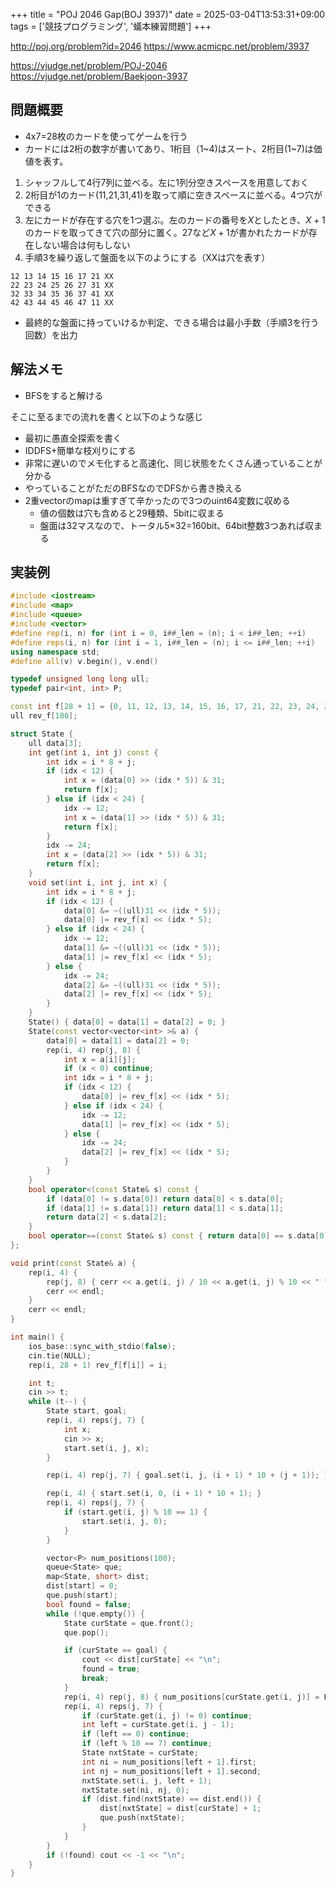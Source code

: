 +++
title = "POJ 2046 Gap(BOJ 3937)"
date = 2025-03-04T13:53:31+09:00
tags = ['競技プログラミング', '蟻本練習問題']
+++

http://poj.org/problem?id=2046
https://www.acmicpc.net/problem/3937

https://vjudge.net/problem/POJ-2046
https://vjudge.net/problem/Baekjoon-3937
<!--more-->
## 問題概要
- 4x7=28枚のカードを使ってゲームを行う
- カードには2桁の数字が書いてあり、1桁目（1~4)はスート、2桁目(1~7)は価値を表す。

1. シャッフルして4行7列に並べる。左に1列分空きスペースを用意しておく
2. 2桁目が1のカード(11,21,31,41)を取って順に空きスペースに並べる。4つ穴ができる
3. 左にカードが存在する穴を1つ選ぶ。左のカードの番号を$X$としたとき、$X+1$のカードを取ってきて穴の部分に置く。27など$X+1$が書かれたカードが存在しない場合は何もしない
4. 手順3を繰り返して盤面を以下のようにする（XXは穴を表す）
```
12 13 14 15 16 17 21 XX
22 23 24 25 26 27 31 XX
32 33 34 35 36 37 41 XX
42 43 44 45 46 47 11 XX
```

- 最終的な盤面に持っていけるか判定、できる場合は最小手数（手順3を行う回数）を出力
## 解法メモ
- BFSをすると解ける

そこに至るまでの流れを書くと以下のような感じ
- 最初に愚直全探索を書く
- IDDFS+簡単な枝刈りにする
- 非常に遅いのでメモ化すると高速化、同じ状態をたくさん通っていることが分かる
- やっていることがただのBFSなのでDFSから書き換える
- 2重vectorのmapは重すぎて辛かったので3つのuint64変数に収める
	- 値の個数は穴も含めると29種類、5bitに収まる
	- 盤面は32マスなので、トータル5×32=160bit、64bit整数3つあれば収まる
## 実装例
```cpp
#include <iostream>
#include <map>
#include <queue>
#include <vector>
#define rep(i, n) for (int i = 0, i##_len = (n); i < i##_len; ++i)
#define reps(i, n) for (int i = 1, i##_len = (n); i <= i##_len; ++i)
using namespace std;
#define all(v) v.begin(), v.end()

typedef unsigned long long ull;
typedef pair<int, int> P;

const int f[28 + 1] = {0, 11, 12, 13, 14, 15, 16, 17, 21, 22, 23, 24, 25, 26, 27, 31, 32, 33, 34, 35, 36, 37, 41, 42, 43, 44, 45, 46, 47};
ull rev_f[100];

struct State {
    ull data[3];
    int get(int i, int j) const {
        int idx = i * 8 + j;
        if (idx < 12) {
            int x = (data[0] >> (idx * 5)) & 31;
            return f[x];
        } else if (idx < 24) {
            idx -= 12;
            int x = (data[1] >> (idx * 5)) & 31;
            return f[x];
        }
        idx -= 24;
        int x = (data[2] >> (idx * 5)) & 31;
        return f[x];
    }
    void set(int i, int j, int x) {
        int idx = i * 8 + j;
        if (idx < 12) {
            data[0] &= ~((ull)31 << (idx * 5));
            data[0] |= rev_f[x] << (idx * 5);
        } else if (idx < 24) {
            idx -= 12;
            data[1] &= ~((ull)31 << (idx * 5));
            data[1] |= rev_f[x] << (idx * 5);
        } else {
            idx -= 24;
            data[2] &= ~((ull)31 << (idx * 5));
            data[2] |= rev_f[x] << (idx * 5);
        }
    }
    State() { data[0] = data[1] = data[2] = 0; }
    State(const vector<vector<int> >& a) {
        data[0] = data[1] = data[2] = 0;
        rep(i, 4) rep(j, 8) {
            int x = a[i][j];
            if (x < 0) continue;
            int idx = i * 8 + j;
            if (idx < 12) {
                data[0] |= rev_f[x] << (idx * 5);
            } else if (idx < 24) {
                idx -= 12;
                data[1] |= rev_f[x] << (idx * 5);
            } else {
                idx -= 24;
                data[2] |= rev_f[x] << (idx * 5);
            }
        }
    }
    bool operator<(const State& s) const {
        if (data[0] != s.data[0]) return data[0] < s.data[0];
        if (data[1] != s.data[1]) return data[1] < s.data[1];
        return data[2] < s.data[2];
    }
    bool operator==(const State& s) const { return data[0] == s.data[0] && data[1] == s.data[1] && data[2] == s.data[2]; }
};

void print(const State& a) {
    rep(i, 4) {
        rep(j, 8) { cerr << a.get(i, j) / 10 << a.get(i, j) % 10 << " "; }
        cerr << endl;
    }
    cerr << endl;
}

int main() {
    ios_base::sync_with_stdio(false);
    cin.tie(NULL);
    rep(i, 28 + 1) rev_f[f[i]] = i;

    int t;
    cin >> t;
    while (t--) {
        State start, goal;
        rep(i, 4) reps(j, 7) {
            int x;
            cin >> x;
            start.set(i, j, x);
        }

        rep(i, 4) rep(j, 7) { goal.set(i, j, (i + 1) * 10 + (j + 1)); }

        rep(i, 4) { start.set(i, 0, (i + 1) * 10 + 1); }
        rep(i, 4) reps(j, 7) {
            if (start.get(i, j) % 10 == 1) {
                start.set(i, j, 0);
            }
        }

        vector<P> num_positions(100);
        queue<State> que;
        map<State, short> dist;
        dist[start] = 0;
        que.push(start);
        bool found = false;
        while (!que.empty()) {
            State curState = que.front();
            que.pop();

            if (curState == goal) {
                cout << dist[curState] << "\n";
                found = true;
                break;
            }
            rep(i, 4) rep(j, 8) { num_positions[curState.get(i, j)] = P(i, j); }
            rep(i, 4) reps(j, 7) {
                if (curState.get(i, j) != 0) continue;
                int left = curState.get(i, j - 1);
                if (left == 0) continue;
                if (left % 10 == 7) continue;
                State nxtState = curState;
                int ni = num_positions[left + 1].first;
                int nj = num_positions[left + 1].second;
                nxtState.set(i, j, left + 1);
                nxtState.set(ni, nj, 0);
                if (dist.find(nxtState) == dist.end()) {
                    dist[nxtState] = dist[curState] + 1;
                    que.push(nxtState);
                }
            }
        }
        if (!found) cout << -1 << "\n";
    }
}
```
